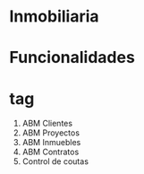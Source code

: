 # Inmobiliaria

# Funcionalidades <h1> tag
1. ABM Clientes
1. ABM Proyectos
1. ABM Inmuebles
1. ABM Contratos
1. Control de coutas